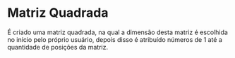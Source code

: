 # Matriz Quadrada
 É criado uma matriz quadrada, na qual a dimensão desta matriz é escolhida no início pelo próprio usuário, depois disso é atribuído  números de 1 até a quantidade de posições da matriz.

